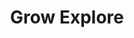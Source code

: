 ---
layout: "project"
title: "Grow Explore"
year: 2022
month: "August"
excerpt: "A Coursework completed for the module ECM2xxx - Group Software Engineering Project. A Group project to design and develop a web-based application to encourage the exploration of Exeter Univeristy Campus"
---  